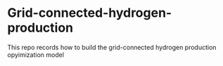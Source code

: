 # Grid-connected-hydrogen-production


This repo records how to build the grid-connected hydrogen production opyimization model
